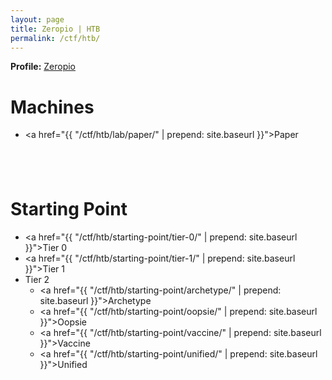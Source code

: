 ```yaml
---
layout: page
title: Zeropio | HTB
permalink: /ctf/htb/
---
```


**Profile:** [Zeropio](https://app.hackthebox.com/users/380109)

# Machines

- <a href="{{ "/ctf/htb/lab/paper/" | prepend: site.baseurl }}">Paper</a>

&nbsp;
---

# Starting Point
- <a href="{{ "/ctf/htb/starting-point/tier-0/" | prepend: site.baseurl }}">Tier 0</a>
- <a href="{{ "/ctf/htb/starting-point/tier-1/" | prepend: site.baseurl }}">Tier 1</a>
- Tier 2
    - <a href="{{ "/ctf/htb/starting-point/archetype/" | prepend: site.baseurl }}">Archetype</a>
    - <a href="{{ "/ctf/htb/starting-point/oopsie/" | prepend: site.baseurl }}">Oopsie</a>
    - <a href="{{ "/ctf/htb/starting-point/vaccine/" | prepend: site.baseurl }}">Vaccine</a>
    - <a href="{{ "/ctf/htb/starting-point/unified/" | prepend: site.baseurl }}">Unified</a>

